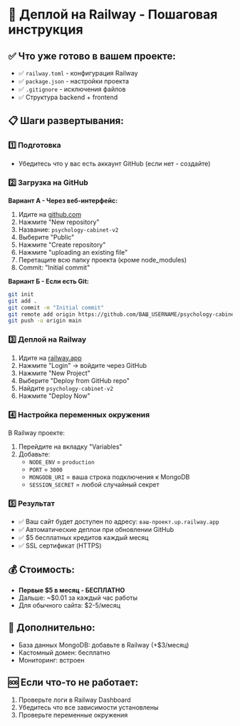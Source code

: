 # 🚀 Деплой на Railway - Пошаговая инструкция

## ✅ Что уже готово в вашем проекте:
- ✅ `railway.toml` - конфигурация Railway
- ✅ `package.json` - настройки проекта  
- ✅ `.gitignore` - исключения файлов
- ✅ Структура backend + frontend

## 📋 Шаги развертывания:

### 1️⃣ Подготовка
- Убедитесь что у вас есть аккаунт GitHub (если нет - создайте)

### 2️⃣ Загрузка на GitHub
**Вариант А - Через веб-интерфейс:**
1. Идите на [github.com](https://github.com)
2. Нажмите "New repository" 
3. Название: `psychology-cabinet-v2`
4. Выберите "Public"
5. Нажмите "Create repository"
6. Нажмите "uploading an existing file"
7. Перетащите всю папку проекта (кроме node_modules)
8. Commit: "Initial commit"

**Вариант Б - Если есть Git:**
```bash
git init
git add .
git commit -m "Initial commit"
git remote add origin https://github.com/ВАШ_USERNAME/psychology-cabinet-v2.git
git push -u origin main
```

### 3️⃣ Деплой на Railway
1. Идите на [railway.app](https://railway.app)
2. Нажмите "Login" → войдите через GitHub
3. Нажмите "New Project"
4. Выберите "Deploy from GitHub repo"
5. Найдите `psychology-cabinet-v2`
6. Нажмите "Deploy Now"

### 4️⃣ Настройка переменных окружения
В Railway проекте:
1. Перейдите на вкладку "Variables"
2. Добавьте:
   - `NODE_ENV` = `production`
   - `PORT` = `3000`
   - `MONGODB_URI` = ваша строка подключения к MongoDB
   - `SESSION_SECRET` = любой случайный секрет

### 5️⃣ Результат
- ✅ Ваш сайт будет доступен по адресу: `ваш-проект.up.railway.app`
- ✅ Автоматические деплои при обновлении GitHub
- ✅ $5 бесплатных кредитов каждый месяц
- ✅ SSL сертификат (HTTPS)

## 💰 Стоимость:
- **Первые $5 в месяц - БЕСПЛАТНО**
- Дальше: ~$0.01 за каждый час работы
- Для обычного сайта: $2-5/месяц

## 🔧 Дополнительно:
- База данных MongoDB: добавьте в Railway (+$3/месяц)
- Кастомный домен: бесплатно
- Мониторинг: встроен

## 🆘 Если что-то не работает:
1. Проверьте логи в Railway Dashboard
2. Убедитесь что все зависимости установлены
3. Проверьте переменные окружения 